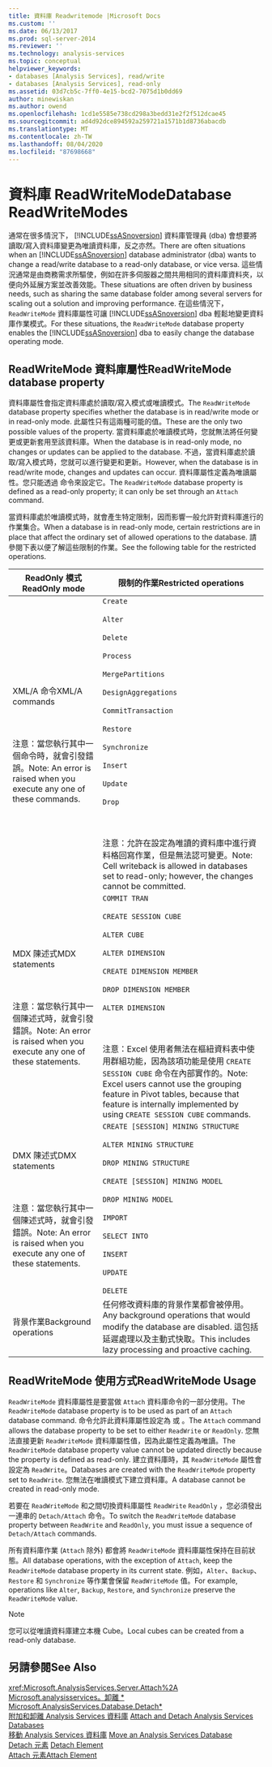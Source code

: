 ```yaml
---
title: 資料庫 Readwritemode |Microsoft Docs
ms.custom: ''
ms.date: 06/13/2017
ms.prod: sql-server-2014
ms.reviewer: ''
ms.technology: analysis-services
ms.topic: conceptual
helpviewer_keywords:
- databases [Analysis Services], read/write
- databases [Analysis Services], read-only
ms.assetid: 03d7cb5c-7ff0-4e15-bcd2-7075d1b0dd69
author: minewiskan
ms.author: owend
ms.openlocfilehash: 1cd1e5585e738cd298a3bedd31e2f2f512dcae45
ms.sourcegitcommit: ad4d92dce894592a259721a1571b1d8736abacdb
ms.translationtype: MT
ms.contentlocale: zh-TW
ms.lasthandoff: 08/04/2020
ms.locfileid: "87698668"
---
```

# <a name="database-readwritemodes"></a><span data-ttu-id="28465-102">資料庫 ReadWriteMode</span><span class="sxs-lookup"><span data-stu-id="28465-102">Database ReadWriteModes</span></span>
  <span data-ttu-id="28465-103">通常在很多情況下， [!INCLUDE[ssASnoversion](../../includes/ssasnoversion-md.md)] 資料庫管理員 (dba) 會想要將讀取/寫入資料庫變更為唯讀資料庫，反之亦然。</span><span class="sxs-lookup"><span data-stu-id="28465-103">There are often situations when an [!INCLUDE[ssASnoversion](../../includes/ssasnoversion-md.md)] database administrator (dba) wants to change a read/write database to a read-only database, or vice versa.</span></span> <span data-ttu-id="28465-104">這些情況通常是由商務需求所驅使，例如在許多伺服器之間共用相同的資料庫資料夾，以便向外延展方案並改善效能。</span><span class="sxs-lookup"><span data-stu-id="28465-104">These situations are often driven by business needs, such as sharing the same database folder among several servers for scaling out a solution and improving performance.</span></span> <span data-ttu-id="28465-105">在這些情況下， `ReadWriteMode` 資料庫屬性可讓 [!INCLUDE[ssASnoversion](../../includes/ssasnoversion-md.md)] dba 輕鬆地變更資料庫作業模式。</span><span class="sxs-lookup"><span data-stu-id="28465-105">For these situations, the `ReadWriteMode` database property enables the [!INCLUDE[ssASnoversion](../../includes/ssasnoversion-md.md)] dba to easily change the database operating mode.</span></span>  
  
## <a name="readwritemode-database-property"></a><span data-ttu-id="28465-106">ReadWriteMode 資料庫屬性</span><span class="sxs-lookup"><span data-stu-id="28465-106">ReadWriteMode database property</span></span>  
 <span data-ttu-id="28465-107"> 資料庫屬性會指定資料庫處於讀取/寫入模式或唯讀模式。</span><span class="sxs-lookup"><span data-stu-id="28465-107">The `ReadWriteMode` database property specifies whether the database is in read/write mode or in read-only mode.</span></span> <span data-ttu-id="28465-108">此屬性只有這兩種可能的值。</span><span class="sxs-lookup"><span data-stu-id="28465-108">These are the only two possible values of the property.</span></span> <span data-ttu-id="28465-109">當資料庫處於唯讀模式時，您就無法將任何變更或更新套用至該資料庫。</span><span class="sxs-lookup"><span data-stu-id="28465-109">When the database is in read-only mode, no changes or updates can be applied to the database.</span></span> <span data-ttu-id="28465-110">不過，當資料庫處於讀取/寫入模式時，您就可以進行變更和更新。</span><span class="sxs-lookup"><span data-stu-id="28465-110">However, when the database is in read/write mode, changes and updates can occur.</span></span> <span data-ttu-id="28465-111"> 資料庫屬性定義為唯讀屬性。您只能透過  命令來設定它。</span><span class="sxs-lookup"><span data-stu-id="28465-111">The `ReadWriteMode` database property is defined as a read-only property; it can only be set through an `Attach` command.</span></span>  
  
 <span data-ttu-id="28465-112">當資料庫處於唯讀模式時，就會產生特定限制，因而影響一般允許對資料庫進行的作業集合。</span><span class="sxs-lookup"><span data-stu-id="28465-112">When a database is in read-only mode, certain restrictions are in place that affect the ordinary set of allowed operations to the database.</span></span> <span data-ttu-id="28465-113">請參閱下表以便了解這些限制的作業。</span><span class="sxs-lookup"><span data-stu-id="28465-113">See the following table for the restricted operations.</span></span>  
  
|<span data-ttu-id="28465-114">ReadOnly 模式</span><span class="sxs-lookup"><span data-stu-id="28465-114">ReadOnly mode</span></span>|<span data-ttu-id="28465-115">限制的作業</span><span class="sxs-lookup"><span data-stu-id="28465-115">Restricted operations</span></span>|  
|-------------------|---------------------------|  
|<span data-ttu-id="28465-116">XML/A 命令</span><span class="sxs-lookup"><span data-stu-id="28465-116">XML/A commands</span></span><br /><br /> <br /><br /> <span data-ttu-id="28465-117">注意：當您執行其中一個命令時，就會引發錯誤。</span><span class="sxs-lookup"><span data-stu-id="28465-117">Note: An error is raised when you execute any one of these commands.</span></span>|`Create`<br /><br /> `Alter`<br /><br /> `Delete`<br /><br /> `Process`<br /><br /> `MergePartitions`<br /><br /> `DesignAggregations`<br /><br /> `CommitTransaction`<br /><br /> `Restore`<br /><br /> `Synchronize`<br /><br /> `Insert`<br /><br /> `Update`<br /><br /> `Drop`<br /><br /> <br /><br /> <span data-ttu-id="28465-118">注意：允許在設定為唯讀的資料庫中進行資料格回寫作業，但是無法認可變更。</span><span class="sxs-lookup"><span data-stu-id="28465-118">Note: Cell writeback is allowed in databases set to read-only; however, the changes cannot be committed.</span></span>|  
|<span data-ttu-id="28465-119">MDX 陳述式</span><span class="sxs-lookup"><span data-stu-id="28465-119">MDX statements</span></span><br /><br /> <br /><br /> <span data-ttu-id="28465-120">注意：當您執行其中一個陳述式時，就會引發錯誤。</span><span class="sxs-lookup"><span data-stu-id="28465-120">Note: An error is raised when you execute any one of these statements.</span></span>|`COMMIT TRAN`<br /><br /> `CREATE SESSION CUBE`<br /><br /> `ALTER CUBE`<br /><br /> `ALTER DIMENSION`<br /><br /> `CREATE DIMENSION MEMBER`<br /><br /> `DROP DIMENSION MEMBER`<br /><br /> `ALTER DIMENSION`<br /><br /> <br /><br /> <span data-ttu-id="28465-121">注意：Excel 使用者無法在樞紐資料表中使用群組功能，因為該項功能是使用 `CREATE SESSION CUBE` 命令在內部實作的。</span><span class="sxs-lookup"><span data-stu-id="28465-121">Note: Excel users cannot use the grouping feature in Pivot tables, because that feature is internally implemented by using `CREATE SESSION CUBE` commands.</span></span>|  
|<span data-ttu-id="28465-122">DMX 陳述式</span><span class="sxs-lookup"><span data-stu-id="28465-122">DMX statements</span></span><br /><br /> <br /><br /> <span data-ttu-id="28465-123">注意：當您執行其中一個陳述式時，就會引發錯誤。</span><span class="sxs-lookup"><span data-stu-id="28465-123">Note: An error is raised when you execute any one of these statements.</span></span>|`CREATE [SESSION] MINING STRUCTURE`<br /><br /> `ALTER MINING STRUCTURE`<br /><br /> `DROP MINING STRUCTURE`<br /><br /> `CREATE [SESSION] MINING MODEL`<br /><br /> `DROP MINING MODEL`<br /><br /> `IMPORT`<br /><br /> `SELECT INTO`<br /><br /> `INSERT`<br /><br /> `UPDATE`<br /><br /> `DELETE`|  
|<span data-ttu-id="28465-124">背景作業</span><span class="sxs-lookup"><span data-stu-id="28465-124">Background operations</span></span>|<span data-ttu-id="28465-125">任何修改資料庫的背景作業都會被停用。</span><span class="sxs-lookup"><span data-stu-id="28465-125">Any background operations that would modify the database are disabled.</span></span> <span data-ttu-id="28465-126">這包括延遲處理以及主動式快取。</span><span class="sxs-lookup"><span data-stu-id="28465-126">This includes lazy processing and proactive caching.</span></span>|  
  
## <a name="readwritemode-usage"></a><span data-ttu-id="28465-127">ReadWriteMode 使用方式</span><span class="sxs-lookup"><span data-stu-id="28465-127">ReadWriteMode Usage</span></span>  
 <span data-ttu-id="28465-128">`ReadWriteMode` 資料庫屬性是要當做 `Attach` 資料庫命令的一部分使用。</span><span class="sxs-lookup"><span data-stu-id="28465-128">The `ReadWriteMode` database property is to be used as part of an `Attach` database command.</span></span> <span data-ttu-id="28465-129"> 命令允許此資料庫屬性設定為  或 。</span><span class="sxs-lookup"><span data-stu-id="28465-129">The `Attach` command allows the database property to be set to either `ReadWrite` or `ReadOnly`.</span></span> <span data-ttu-id="28465-130">您無法直接更新 `ReadWriteMode` 資料庫屬性值，因為此屬性定義為唯讀。</span><span class="sxs-lookup"><span data-stu-id="28465-130">The `ReadWriteMode` database property value cannot be updated directly because the property is defined as read-only.</span></span> <span data-ttu-id="28465-131">建立資料庫時，其 `ReadWriteMode` 屬性會設定為 `ReadWrite`。</span><span class="sxs-lookup"><span data-stu-id="28465-131">Databases are created with the `ReadWriteMode` property set to `ReadWrite`.</span></span> <span data-ttu-id="28465-132">您無法在唯讀模式下建立資料庫。</span><span class="sxs-lookup"><span data-stu-id="28465-132">A database cannot be created in read-only mode.</span></span>  
  
 <span data-ttu-id="28465-133">若要在 `ReadWriteMode` 和之間切換資料庫屬性 `ReadWrite` `ReadOnly` ，您必須發出一連串的 `Detach/Attach` 命令。</span><span class="sxs-lookup"><span data-stu-id="28465-133">To switch the `ReadWriteMode` database property between `ReadWrite` and `ReadOnly`, you must issue a sequence of `Detach/Attach` commands.</span></span>  
  
 <span data-ttu-id="28465-134">所有資料庫作業 (`Attach` 除外) 都會將 `ReadWriteMode` 資料庫屬性保持在目前狀態。</span><span class="sxs-lookup"><span data-stu-id="28465-134">All database operations, with the exception of `Attach`, keep the `ReadWriteMode` database property in its current state.</span></span> <span data-ttu-id="28465-135">例如，`Alter`、`Backup`、`Restore` 和 `Synchronize` 等作業會保留 `ReadWriteMode` 值。</span><span class="sxs-lookup"><span data-stu-id="28465-135">For example, operations like `Alter`, `Backup`, `Restore`, and `Synchronize` preserve the `ReadWriteMode` value.</span></span>  
  
> [!NOTE]  
>  <span data-ttu-id="28465-136">您可以從唯讀資料庫建立本機 Cube。</span><span class="sxs-lookup"><span data-stu-id="28465-136">Local cubes can be created from a read-only database.</span></span>  
  
## <a name="see-also"></a><span data-ttu-id="28465-137">另請參閱</span><span class="sxs-lookup"><span data-stu-id="28465-137">See Also</span></span>  
 <xref:Microsoft.AnalysisServices.Server.Attach%2A>   
 <span data-ttu-id="28465-138">[Microsoft.analysisservices。卸離 \*](/dotnet/api/microsoft.analysisservices.core.database.detach) </span><span class="sxs-lookup"><span data-stu-id="28465-138">[Microsoft.AnalysisServices.Database.Detach\*](/dotnet/api/microsoft.analysisservices.core.database.detach) </span></span>  
 <span data-ttu-id="28465-139">[附加和卸離 Analysis Services 資料庫](attach-and-detach-analysis-services-databases.md) </span><span class="sxs-lookup"><span data-stu-id="28465-139">[Attach and Detach Analysis Services Databases](attach-and-detach-analysis-services-databases.md) </span></span>  
 <span data-ttu-id="28465-140">[移動 Analysis Services 資料庫](move-an-analysis-services-database.md) </span><span class="sxs-lookup"><span data-stu-id="28465-140">[Move an Analysis Services Database](move-an-analysis-services-database.md) </span></span>  
 <span data-ttu-id="28465-141">[Detach 元素](https://docs.microsoft.com/bi-reference/xmla/xml-elements-commands/detach-element) </span><span class="sxs-lookup"><span data-stu-id="28465-141">[Detach Element](https://docs.microsoft.com/bi-reference/xmla/xml-elements-commands/detach-element) </span></span>  
 [<span data-ttu-id="28465-142">Attach 元素</span><span class="sxs-lookup"><span data-stu-id="28465-142">Attach Element</span></span>](https://docs.microsoft.com/bi-reference/xmla/xml-elements-commands/attach-element)  
  
  
